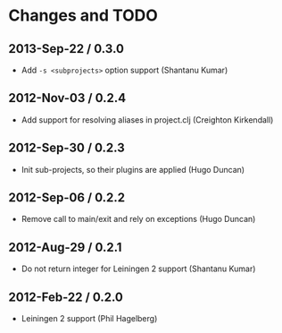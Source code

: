 # Changes and TODO

## 2013-Sep-22 / 0.3.0

* Add `-s <subprojects>` option support (Shantanu Kumar)

## 2012-Nov-03 / 0.2.4

* Add support for resolving aliases in project.clj (Creighton Kirkendall)

## 2012-Sep-30 / 0.2.3

* Init sub-projects, so their plugins are applied (Hugo Duncan)

## 2012-Sep-06 / 0.2.2

* Remove call to main/exit and rely on exceptions (Hugo Duncan)

## 2012-Aug-29 / 0.2.1

* Do not return integer for Leiningen 2 support (Shantanu Kumar)

## 2012-Feb-22 / 0.2.0

* Leiningen 2 support (Phil Hagelberg)
